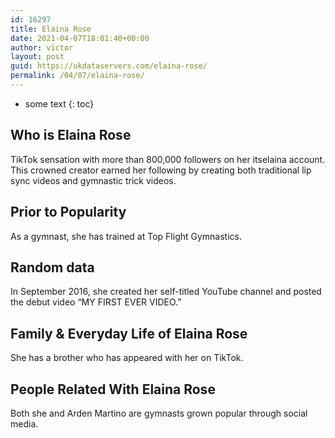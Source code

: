 ```yaml
---
id: 16297
title: Elaina Rose
date: 2021-04-07T18:01:40+00:00
author: victor
layout: post
guid: https://ukdataservers.com/elaina-rose/
permalink: /04/07/elaina-rose/
---
```


* some text
{: toc}


## Who is Elaina Rose



TikTok sensation with more than 800,000 followers on her itselaina account. This crowned creator earned her following by creating both traditional lip sync videos and gymnastic trick videos. 

                
                
                
## Prior to Popularity



As a gymnast, she has trained at Top Flight Gymnastics. 

                
                
                
## Random data



In September 2016, she created her self-titled YouTube channel and posted the debut video &#8220;MY FIRST EVER VIDEO.&#8221;

                
                
                
## Family & Everyday Life of Elaina Rose



She has a brother who has appeared with her on TikTok. 

                
                
                
## People Related With Elaina Rose



Both she and Arden Martino are gymnasts grown popular through social media. 

                
              
            
          
          
          